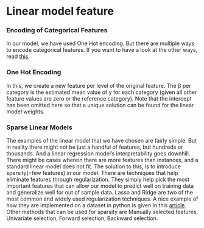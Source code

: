 # Linear model feature

### Encoding of Categorical Features

In our model, we have used One Hot encoding. But there are multiple ways to encode categorical features. If you want to have a look at the other ways, read [this](https://kiwidamien.github.io/encoding-categorical-variables.html). 

### One Hot Encoding

In this, we create a new feature per level of the original feature. The β per category is the estimated mean value of y for each category \(given all other feature values are zero or the reference category\). Note that the intercept has been omitted here so that a unique solution can be found for the linear model weights.

### Sparse Linear Models

The examples of the linear model that we have chosen are fairly simple. But in reality there might not be just a handful of features, but hundreds or thousands. And a linear regression model’s interpretability goes downhill. There might be cases wherein there are more features than instances, and a standard linear model does not fit. The solution to this, is to introduce sparsity\(=few features\) in our model. There are techniques that help eliminate features through regularization. They simply help pick the most important features that can allow our model to predict well on training data and generalize well for out of sample data. Lasso and Ridge are two of the most common and widely used regularization techniques. A nice example of how they are implemented on a dataset in python is given in this [article](https://www.analyticsvidhya.com/blog/2016/01/ridge-lasso-regression-python-complete-tutorial/). Other methods that can be used for sparsity are Manually selected features, Univariate selection, Forward selection, Backward selection.  


